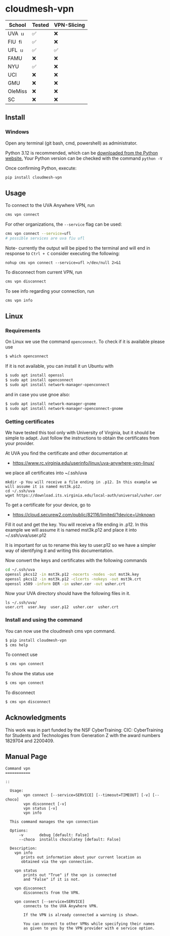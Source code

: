 # cloudmesh-vpn

| School  | Tested | VPN-Slicing |
| ------- | ------ | ----------- |
| UVA&nbsp; <img src="https://upload.wikimedia.org/wikipedia/commons/thumb/d/dd/University_of_Virginia_Rotunda_logo.svg/2007px-University_of_Virginia_Rotunda_logo.svg.png" alt="uva" height="15"/> | ✅ | ❌ |
| FIU&nbsp; <img src="https://brand.fiu.edu/_assets/images/fiu-alone.png" alt="fiu" height="15"/> | ✅ | ❌ |
| UFL&nbsp; <img src="https://www.ufl.edu/wp-content/uploads/sites/5/2022/12/UF-logo-500x500-1.png" alt="uf" height="15"/> | ✅ | ✅ |
| FAMU | ❌ | ❌ |
| NYU | ✅ | ❌ |
| UCI | ❌ | ❌ |
| GMU | ❌ | ❌ |
| OleMiss | ❌ | ❌ |
| SC | ❌ | ❌ |

## Install

### Windows

Open any terminal (git bash, cmd, powershell) as administrator.

Python 3.12 is recommended, which can be
[downloaded from the Python website.](https://www.python.org/downloads/) Your Python version can be checked
with the command `python -V`

Once confirming Python, execute:

```bash
pip install cloudmesh-vpn
```

## Usage

To connect to the UVA Anywhere VPN, run

```bash
cms vpn connect
```

For other organizations, the `--service` flag can be used:

```bash
cms vpn connect --service=ufl
# possible services are uva fiu ufl
```

Note- currently the output will be piped to the terminal
and will end in response to `Ctrl + C`
consider executing the following:

`nohup cms vpn connect --service=ufl >/dev/null 2>&1`

To disconnect from current VPN, run

```bash
cms vpn disconnect
```

To see info regarding your connection, run

```bash
cms vpn info
```

## Linux

### Requirements

On Linux we use the command `openconnect`. To check if it is available please use

```bash
$ which openconnect
```

If it is not available, you can install it un Ubuntu with 

```bash
$ sudo apt install openssl
$ sudo apt install openconnect
$ sudo apt install network-manager-openconnect
```
and in case you use gnoe also:

```bash
$ sudo apt install network-manager-gnome
$ sudo apt install network-manager-openconnect-gnome
```

### Getting certificates

We have tested this tool only with University of Virginia, but it should be simple to adapt. Just follow the 
instructions to obtain the certificates from your provider.

At UVA you find the certificate and other documentation at 

* <https://www.rc.virginia.edu/userinfo/linux/uva-anywhere-vpn-linux/>

we place all certificates into ~/.ssh/uva

```
mkdir -p You will receive a file ending in .p12. In this example we will assume it is named mst3k.p12.
cd ~/.ssh/uva
wget https://download.its.virginia.edu/local-auth/universal/usher.cer
```

To get a certificate for your device, go to 

* <https://cloud.securew2.com/public/82116/limited/?device=Unknown>

Fill it out and get the key. You will receive a 
file ending in .p12. In this example we will assume it 
is named mst3k.p12 and place it into ~/.ssh/uva/user.p12

It is important for us to rename this key to user.p12
so we have a simpler way of identifying it and writing this documentation.

Now convert the keys and certificates with the following commands

```bash
cd ~/.ssh/uva
openssl pkcs12 -in mst3k.p12 -nocerts -nodes -out mst3k.key
openssl pkcs12 -in mst3k.p12 -clcerts -nokeys -out mst3k.crt
openssl x509 -inform DER -in usher.cer -out usher.crt
```


Now your UVA directory should have the following files in it.

```
ls ~/.ssh/uva/
user.crt  user.key  user.p12  usher.cer  usher.crt
```


### Install and using the command

You can now use the cloudmesh cms vpn command.


```bash
$ pip install cloudmesh-vpn
$ cms help
```

To connect use 


```bash
$ cms vpn connect 
```

To show the status use

```bash
$ cms vpn connect 
```


To disconnect

```bash
$ cms vpn disconnect
```

## Acknowledgments

This work was in part funded by the NSF
CyberTraining: CIC: CyberTraining for Students and Technologies
from Generation Z with the award numbers 1829704 and 2200409.



## Manual Page

<!-- START-MANUAL -->
```
Command vpn
===========

::

  Usage:
        vpn connect [--service=SERVICE] [--timeout=TIMEOUT] [-v] [--choco]
        vpn disconnect [-v]
        vpn status [-v]
        vpn info

  This command manages the vpn connection

  Options:
      -v       debug [default: False]
      --choco  installs chocolatey [default: False]

  Description:
    vpn info
       prints out information about your current location as
       obtained via the vpn connection.

    vpn status
        prints out "True" if the vpn is connected
        and "False" if it is not.

    vpn disconnect
        disconnects from the VPN.

    vpn connect [--service=SERVICE]
        connects to the UVA Anywhere VPN.

        If the VPN is already connected a warning is shown.

        You can connect to other VPNs while specifying their names
        as given to you by the VPN provider with e service option.


```
<!-- STOP-MANUAL -->
